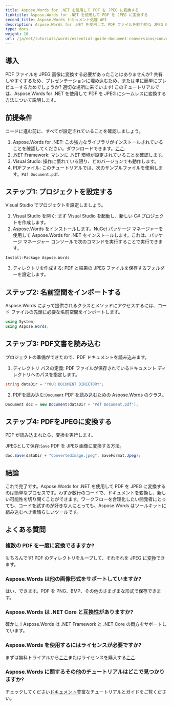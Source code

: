 ```yaml
---
title: Aspose.Words for .NET を使用して PDF を JPEG に変換する
linktitle: Aspose.Words for .NET を使用して PDF を JPEG に変換する
second_title: Aspose.Words ドキュメント処理 API
description: Aspose.Words for .NET を使用して、PDF ファイルを魅力的な JPEG 画像に簡単に変換する方法を学びます。開発者や愛好家に最適です。
type: docs
weight: 10
url: /ja/net/tutorials/words/essential-guide-document-conversions/convert-pdf-to-jpeg/
---
```

## 導入

PDF ファイルを JPEG 画像に変換する必要があったことはありませんか? 共有しやすくするため、プレゼンテーションに埋め込むため、または単に簡単にプレビューするためでしょうか? 適切な場所に来ています! このチュートリアルでは、Aspose.Words for .NET を使用して PDF を JPEG にシームレスに変換する方法について説明します。

## 前提条件

コードに進む前に、すべてが設定されていることを確認しましょう。

1.  Aspose.Words for .NET: この強力なライブラリがインストールされていることを確認してください。ダウンロードできます。[ここ](https://releases.aspose.com/words/net/).
2. .NET Framework: マシンに .NET 環境が設定されていることを確認します。
3. Visual Studio: 操作に慣れている限り、どのバージョンでも動作します。
4.  PDFファイル: このチュートリアルでは、次のサンプルファイルを使用します。`Pdf Document.pdf`.

## ステップ1: プロジェクトを設定する

Visual Studio でプロジェクトを設定しましょう。

1. Visual Studio を開く: まず Visual Studio を起動し、新しい C# プロジェクトを作成します。
2. Aspose.Words をインストールします。NuGet パッケージ マネージャーを使用して Aspose.Words for .NET をインストールします。これは、パッケージ マネージャー コンソールで次のコマンドを実行することで実行できます。

```shell
Install-Package Aspose.Words
```

3. ディレクトリを作成する: PDF と結果の JPEG ファイルを保存するフォルダーを設定します。

## ステップ2: 名前空間をインポートする

Aspose.Words によって提供されるクラスとメソッドにアクセスするには、コード ファイルの先頭に必要な名前空間をインポートします。

```csharp
using System;
using Aspose.Words;
```

## ステップ3: PDF文書を読み込む

プロジェクトの準備ができたので、PDF ドキュメントを読み込みます。

1. ディレクトリ パスの定義: PDF ファイルが保存されているドキュメント ディレクトリへのパスを指定します。

```csharp
string dataDir = "YOUR DOCUMENT DIRECTORY";
```

2.  PDFを読み込む:`Document` PDF を読み込むための Aspose.Words のクラス。

```csharp
Document doc = new Document(dataDir + "Pdf Document.pdf");
```

## ステップ4: PDFをJPEGに変換する

PDF が読み込まれたら、変換を実行します。

 JPEGとして保存:`Save` PDF を JPEG 画像に変換する方法。

```csharp
doc.Save(dataDir + "ConvertedImage.jpeg", SaveFormat.Jpeg);
```

## 結論

これで完了です。Aspose.Words for .NET を使用して PDF を JPEG に変換するのは簡単なプロセスです。わずか数行のコードで、ドキュメントを変換し、新しい可能性を切り開くことができます。ワークフローを合理化したい開発者にとっても、コードを試すのが好きな人にとっても、Aspose.Words はツールキットに組み込むべき素晴らしいツールです。

## よくある質問

### 複数の PDF を一度に変換できますか?
もちろんです! PDF のディレクトリをループして、それぞれを JPEG に変換できます。

### Aspose.Words は他の画像形式をサポートしていますか?
はい、できます。PDF を PNG、BMP、その他のさまざまな形式で保存できます。

### Aspose.Words は .NET Core と互換性がありますか?
確かに！Aspose.Words は .NET Framework と .NET Core の両方をサポートしています。

### Aspose.Words を使用するにはライセンスが必要ですか?
まずは無料トライアルから[ここ](https://releases.aspose.com/)またはライセンスを購入する[ここ](https://purchase.conholdate.com/buy).

### Aspose.Words に関するその他のチュートリアルはどこで見つかりますか?
チェックしてください[ドキュメント](https://reference.aspose.com/words/net/)豊富なチュートリアルとガイドをご覧ください。